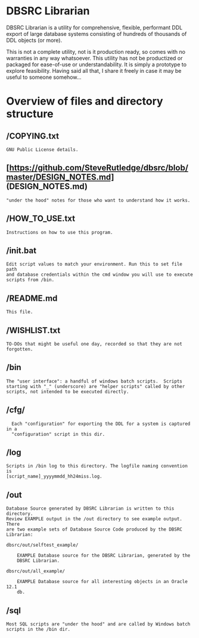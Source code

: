 # DBSRC Librarian

DBSRC Librarian is a utility for comprehensive, flexible, performant DDL
export of large database systems consisting of hundreds of thousands of
DDL objects (or more).

This is not a complete utility, not is it production ready, so comes with
no warranties in any way whatsoever. This utility has not be productized or
packaged for ease-of-use or understandability. It is simply a prototype to
explore feasibility. Having said all that, I share it freely in case it
may be useful to someone somehow...

# Overview of files and directory structure

## /COPYING.txt

	GNU Public License details.

## [https://github.com/SteveRutledge/dbsrc/blob/master/DESIGN_NOTES.md] (DESIGN_NOTES.md)

	"under the hood" notes for those who want to understand how it works.

## /HOW_TO_USE.txt

	Instructions on how to use this program.	

## /init.bat
	
	Edit script values to match your environment. Run this to set file path
	and database credentials within the cmd window you will use to execute
	scripts from /bin.

## /README.md

	This file.

## /WISHLIST.txt
	
	TO-DOs that might be useful one day, recorded so that they are not
	forgotten.

## /bin

	The "user interface": a handful of windows batch scripts.  Scripts
	starting with "_" (underscore) are "helper scripts" called by other
	scripts, not intended to be executed directly.

## /cfg/

	  Each "configuration" for exporting the DDL for a system is captured in a
	  "configuration" script in this dir.

## /log

	Scripts in /bin log to this directory. The logfile naming convention is
	[script_name]_yyyymmdd_hh24miss.log.

## /out 

	Database Source generated by DBSRC Librarian is written to this directory.
	Review EXAMPLE output in the /out directory to see example output.  There
	are two example sets of Database Source Code produced by the DBSRC
	Librarian:

	dbsrc/out/selftest_example/

		EXAMPLE Database source for the DBSRC Librarian, generated by the
		DBSRC Librarian.

	dbsrc/out/all_example/

		EXAMPLE Database source for all interesting objects in an Oracle 12.1
		db.

## /sql

	Most SQL scripts are "under the hood" and are called by Windows batch
	scripts in the /bin dir.

